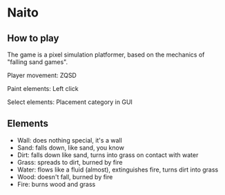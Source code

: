﻿# Naito

## How to play

The game is a pixel simulation platformer, based on the mechanics of "falling sand games".

Player movement: ZQSD

Paint elements: Left click

Select elements: Placement category in GUI

## Elements

- Wall: does nothing special, it's a wall
- Sand: falls down, like sand, you know
- Dirt: falls down like sand, turns into grass on contact with water
- Grass: spreads to dirt, burned by fire
- Water: flows like a fluid (almost), extinguishes fire, turns dirt into grass
- Wood: doesn't fall, burned by fire
- Fire: burns wood and grass